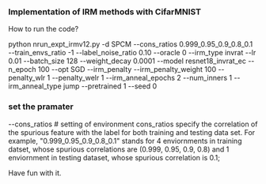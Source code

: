 ### Implementation of IRM methods with CifarMNIST

How to run the code?

python nrun_expt_irmv12.py  -d SPCM --cons_ratios 0.999_0.95_0.9_0.8_0.1 --train_envs_ratio -1 --label_noise_ratio 0.10 --oracle 0 --irm_type invrat  --lr 0.01 --batch_size 128 --weight_decay 0.0001 --model resnet18_invrat_ec --n_epoch 100  --opt SGD  --irm_penalty --irm_penalty_weight 100 --penalty_wlr 1 --penalty_welr 1 --irm_anneal_epochs 2 --num_inners 1 --irm_anneal_type jump  --pretrained 1  --seed 0

### set the pramater
--cons_ratios # setting of environment 
cons_ratios specify the correlation of the spurious feature with the label for both training and testing data set.
For example,  "0.999_0.95_0.9_0.8_0.1" stands for 4 enviornments in training datset, whose spurious correlations are (0.999, 0.95, 0.9, 0.8) and 1 enviornment in testing dataset, whose spurious correlation is 0.1;

Have fun with it.
